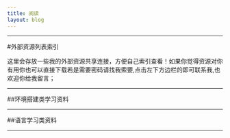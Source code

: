 ```yaml
---
title: 阅读
layout: blog
---
```


******

#外部资源列表索引

>
这里会存放一些我的外部资源共享连接，方便自己索引查看！如果你觉得资源对你有用你也可以直接下载若是需要密码请找我索要,点击左下方边栏的<i class="icon-weixin fa-2x"></i>即可联系我,也欢迎你给我留言；
>
    
******

##环境搭建类学习资料

******

##语言学习类资料

******